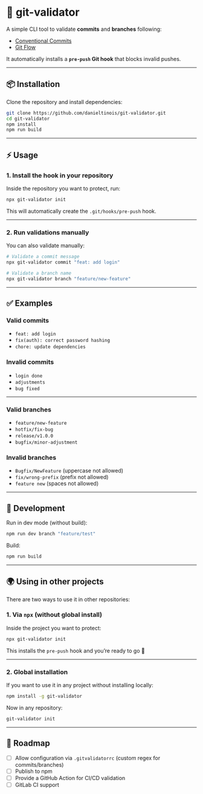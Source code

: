 # 🚀 git-validator

A simple CLI tool to validate **commits** and **branches** following:

- [Conventional Commits](https://www.conventionalcommits.org/)
- [Git Flow](https://nvie.com/posts/a-successful-git-branching-model/)

It automatically installs a **`pre-push` Git hook** that blocks invalid pushes.

---

## 📦 Installation

Clone the repository and install dependencies:

```bash
git clone https://github.com/danieltinois/git-validator.git
cd git-validator
npm install
npm run build
```

---

## ⚡ Usage

### 1. Install the hook in your repository

Inside the repository you want to protect, run:

```bash
npx git-validator init
```

This will automatically create the `.git/hooks/pre-push` hook.

---

### 2. Run validations manually

You can also validate manually:

```bash
# Validate a commit message
npx git-validator commit "feat: add login"

# Validate a branch name
npx git-validator branch "feature/new-feature"
```

---

## ✅ Examples

### Valid commits

- `feat: add login`
- `fix(auth): correct password hashing`
- `chore: update dependencies`

### Invalid commits

- `login done`
- `adjustments`
- `bug fixed`

---

### Valid branches

- `feature/new-feature`
- `hotfix/fix-bug`
- `release/v1.0.0`
- `bugfix/minor-adjustment`

### Invalid branches

- `Bugfix/NewFeature` (uppercase not allowed)
- `fix/wrong-prefix` (prefix not allowed)
- `feature new` (spaces not allowed)

---

## 🔧 Development

Run in dev mode (without build):

```bash
npm run dev branch "feature/test"
```

Build:

```bash
npm run build
```

---

## 🌍 Using in other projects

There are two ways to use it in other repositories:

### 1. Via `npx` (without global install)

Inside the project you want to protect:

```bash
npx git-validator init
```

This installs the `pre-push` hook and you’re ready to go 🚀

---

### 2. Global installation

If you want to use it in any project without installing locally:

```bash
npm install -g git-validator
```

Now in any repository:

```bash
git-validator init
```

---

## 📌 Roadmap

- [ ] Allow configuration via `.gitvalidatorrc` (custom regex for commits/branches)
- [ ] Publish to npm
- [ ] Provide a GitHub Action for CI/CD validation
- [ ] GitLab CI support
